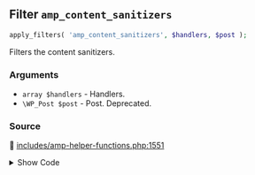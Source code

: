 ## Filter `amp_content_sanitizers`

```php
apply_filters( 'amp_content_sanitizers', $handlers, $post );
```

Filters the content sanitizers.

### Arguments

* `array $handlers` - Handlers.
* `\WP_Post $post` - Post. Deprecated.

### Source

:link: [includes/amp-helper-functions.php:1551](../../includes/amp-helper-functions.php#L1551)

<details>
<summary>Show Code</summary>

```php
$sanitizers = apply_filters( 'amp_content_sanitizers', $sanitizers, $post );
```

</details>
